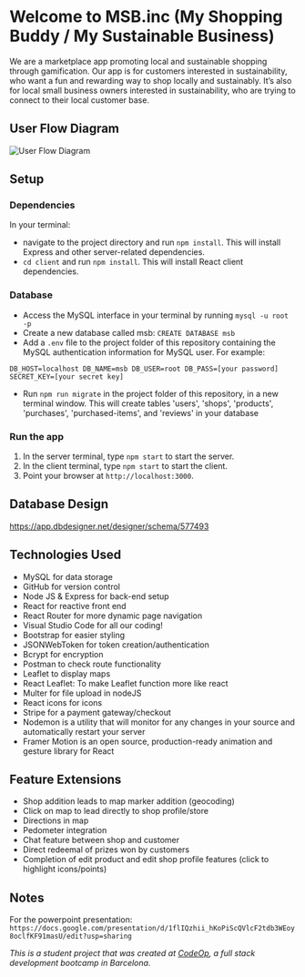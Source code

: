 # Welcome to MSB.inc (My Shopping Buddy / My Sustainable Business)
We are a marketplace app promoting local and sustainable shopping through gamification. Our app is for customers interested in sustainability, who want a fun and rewarding way to shop locally and sustainably. It’s also for local small business owners interested in sustainability, who are trying to connect to their local customer base.

## User Flow Diagram
![User Flow Diagram](DC/UserFlow.png)

## Setup

### Dependencies
In your terminal:
- navigate to the project directory and run `npm install`. This will install Express and other server-related dependencies.
- `cd client` and run `npm install`. This will install React client dependencies.

### Database

- Access the MySQL interface in your terminal by running `mysql -u root -p`
- Create a new database called msb: `CREATE DATABASE msb`
- Add a `.env` file to the project folder of this repository containing the MySQL authentication information for MySQL user. For example:

`
DB_HOST=localhost
DB_NAME=msb
DB_USER=root
DB_PASS=[your password]
SECRET_KEY=[your secret key]
`
- Run `npm run migrate` in the project folder of this repository, in a new terminal window. This will create tables 'users', 'shops', 'products', 'purchases', 'purchased-items', and 'reviews' in your database

### Run the app

1. In the server terminal, type `npm start` to start the server.
2. In the client terminal, type `npm start` to start the client.
3. Point your browser at `http://localhost:3000`.

## Database Design

https://app.dbdesigner.net/designer/schema/577493

## Technologies Used

- MySQL for data storage
- GitHub for version control
- Node JS & Express for back-end setup
- React for reactive front end
- React Router for more dynamic page navigation
- Visual Studio Code for all our coding!
- Bootstrap for easier styling
- JSONWebToken for token creation/authentication
- Bcrypt for encryption
- Postman to check route functionality
- Leaflet to display maps
- React Leaflet: To make Leaflet function more like react
- Multer for file upload in nodeJS
- React icons for icons
- Stripe for a payment gateway/checkout
- Nodemon is a utility that will monitor for any changes in your source and automatically restart your server
- Framer Motion is an open source, production-ready animation and gesture library for React

## Feature Extensions
- Shop addition leads to map marker addition (geocoding)
- Click on map to lead directly to shop profile/store
- Directions in map
- Pedometer integration
- Chat feature between shop and customer
- Direct redeemal of prizes won by customers
- Completion of edit product and edit shop profile features (click to highlight icons/points)

## Notes

For the powerpoint presentation: `https://docs.google.com/presentation/d/1flIQzhii_hKoPiScQVlcF2tdb3WEoy8oclfKF91masU/edit?usp=sharing`

 _This is a student project that was created at [CodeOp](http://codeop.tech), a full stack development bootcamp in Barcelona._